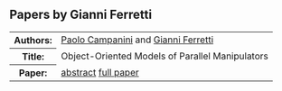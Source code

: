 ## Papers by Gianni Ferretti
<table>
<tr><th>Authors:</th>
<td>
<a href="/proceedings/authors/PaoloCampanini">Paolo Campanini</a> and <a href="/proceedings/authors/GianniFerretti">Gianni Ferretti</a></td>
</tr>
<tr><th>Title:</th>
<td>Object-Oriented Models of Parallel Manipulators</td>
</tr>
<tr><th>Paper:</th>
<td><a href="/abstracts/abstract_3B_2">abstract</a> <a href="/proceedings/papers/Modelica2021session3B_paper2.pdf">full paper</a></td>
</tr>
</table>
